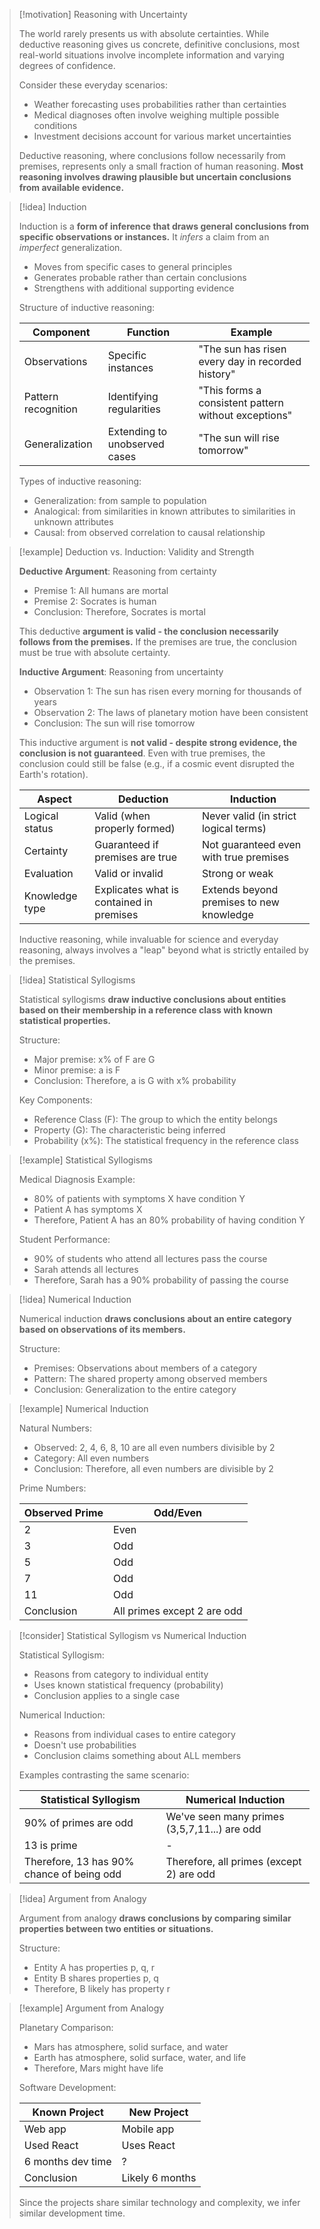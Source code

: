 > [!motivation] Reasoning with Uncertainty
> 
> The world rarely presents us with absolute certainties. While deductive reasoning gives us concrete, definitive conclusions, most real-world situations involve incomplete information and varying degrees of confidence.
> 
> Consider these everyday scenarios:
> 
> - Weather forecasting uses probabilities rather than certainties
> - Medical diagnoses often involve weighing multiple possible conditions
> - Investment decisions account for various market uncertainties
> 
> Deductive reasoning, where conclusions follow necessarily from premises, represents only a small fraction of human reasoning. **Most reasoning involves drawing plausible but uncertain conclusions from available evidence.**

> [!idea] Induction
> 
> Induction is a **form of inference that draws general conclusions from specific observations or instances.** It *infers* a claim from an *imperfect* generalization. 
> 
> - Moves from specific cases to general principles
> - Generates probable rather than certain conclusions
> - Strengthens with additional supporting evidence
> 
> Structure of inductive reasoning:
> 
> |Component|Function|Example|
> |---|---|---|
> |Observations|Specific instances|"The sun has risen every day in recorded history"|
> |Pattern recognition|Identifying regularities|"This forms a consistent pattern without exceptions"|
> |Generalization|Extending to unobserved cases|"The sun will rise tomorrow"|
> 
> Types of inductive reasoning:
> 
> - Generalization: from sample to population
> - Analogical: from similarities in known attributes to similarities in unknown attributes
> - Causal: from observed correlation to causal relationship

> [!example] Deduction vs. Induction: Validity and Strength
> 
> **Deductive Argument**: Reasoning from certainty
> 
> - Premise 1: All humans are mortal
> - Premise 2: Socrates is human
> - Conclusion: Therefore, Socrates is mortal
> 
> This deductive **argument is valid - the conclusion necessarily follows from the premises.** If the premises are true, the conclusion must be true with absolute certainty.
> 
> **Inductive Argument**: Reasoning from uncertainty
> 
> - Observation 1: The sun has risen every morning for thousands of years
> - Observation 2: The laws of planetary motion have been consistent
> - Conclusion: The sun will rise tomorrow
> 
> This inductive argument is **not valid - despite strong evidence, the conclusion is not guaranteed**. Even with true premises, the conclusion could still be false (e.g., if a cosmic event disrupted the Earth's rotation).
> 
> |Aspect|Deduction|Induction|
> |---|---|---|
> |Logical status|Valid (when properly formed)|Never valid (in strict logical terms)|
> |Certainty|Guaranteed if premises are true|Not guaranteed even with true premises|
> |Evaluation|Valid or invalid|Strong or weak|
> |Knowledge type|Explicates what is contained in premises|Extends beyond premises to new knowledge|
> 
> Inductive reasoning, while invaluable for science and everyday reasoning, always involves a "leap" beyond what is strictly entailed by the premises.

> [!idea] Statistical Syllogisms
> 
> Statistical syllogisms **draw inductive conclusions about entities based on their membership in a reference class with known statistical properties.**
> 
> Structure:
> 
> - Major premise: x% of F are G
> - Minor premise: a is F
> - Conclusion: Therefore, a is G with x% probability
> 
> Key Components:
> 
> - Reference Class (F): The group to which the entity belongs
> - Property (G): The characteristic being inferred
> - Probability (x%): The statistical frequency in the reference class

> [!example] Statistical Syllogisms
> 
> Medical Diagnosis Example:
> 
> - 80% of patients with symptoms X have condition Y
> - Patient A has symptoms X
> - Therefore, Patient A has an 80% probability of having condition Y
> 
> Student Performance:
> 
> - 90% of students who attend all lectures pass the course
> - Sarah attends all lectures
> - Therefore, Sarah has a 90% probability of passing the course

> [!idea] Numerical Induction
> 
> Numerical induction **draws conclusions about an entire category based on observations of its members.**
> 
> Structure:
> 
> - Premises: Observations about members of a category
> - Pattern: The shared property among observed members
> - Conclusion: Generalization to the entire category
> 

> [!example] Numerical Induction
> 
> Natural Numbers:
> 
> - Observed: 2, 4, 6, 8, 10 are all even numbers divisible by 2
> - Category: All even numbers
> - Conclusion: Therefore, all even numbers are divisible by 2
> 
> Prime Numbers:
> 
> |Observed Prime|Odd/Even|
> |---|---|
> |2|Even|
> |3|Odd|
> |5|Odd|
> |7|Odd|
> |11|Odd|
> |Conclusion|All primes except 2 are odd|

> [!consider] Statistical Syllogism vs Numerical Induction
> 
> Statistical Syllogism:
> 
> - Reasons from category to individual entity
> - Uses known statistical frequency (probability)
> - Conclusion applies to a single case
> 
> Numerical Induction:
> 
> - Reasons from individual cases to entire category
> - Doesn't use probabilities
> - Conclusion claims something about ALL members
> 
> Examples contrasting the same scenario:
> 
> |Statistical Syllogism|Numerical Induction|
> |---|---|
> |90% of primes are odd|We've seen many primes (3,5,7,11...) are odd|
> |13 is prime|-|
> |Therefore, 13 has 90% chance of being odd|Therefore, all primes (except 2) are odd|

> [!idea] Argument from Analogy
> 
> Argument from analogy **draws conclusions by comparing similar properties between two entities or situations.**
> 
> Structure:
> 
> - Entity A has properties p, q, r
> - Entity B shares properties p, q
> - Therefore, B likely has property r
> 

> [!example] Argument from Analogy
> 
> Planetary Comparison:
> 
> - Mars has atmosphere, solid surface, and water
> - Earth has atmosphere, solid surface, water, and life
> - Therefore, Mars might have life
> 
> Software Development:
> 
> |Known Project|New Project|
> |---|---|
> |Web app|Mobile app|
> |Used React|Uses React|
> |6 months dev time|?|
> |Conclusion|Likely 6 months|
> 
> Since the projects share similar technology and complexity, we infer similar development time.